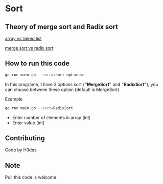 # Sort

## Theory of merge sort and Radix sort

[array vs linked list](https://disco-jitterbug-2eb.notion.site/Linked-List-vs-Array-1a2182514399460791096e2aec42367f)

[merge sort vs radix sort](https://disco-jitterbug-2eb.notion.site/Sort-50c1c6f3646d408193e42b709b575b14)

## How to run this code

```bash
go run main.go --sort=<sort options>
```

In this programe, I have 2 options sort (**"MergeSort"** and **"RadixSort"**), you can choose between these option (default is MergeSort) 

Example

```bash
go run main.go --sort=RadixSort
```

- Enter number of elements in array (int)
- Enter value (int)

## Contributing

Code by H3des

## Note

Pull this code is welcome